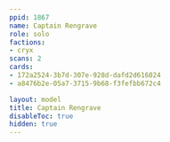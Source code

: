```yaml
---
ppid: 1867
name: Captain Rengrave
role: solo
factions:
- cryx
scans: 2
cards:
- 172a2524-3b7d-307e-928d-dafd2d616024
- a8476b2e-05a7-3715-9b68-f3fefbb672c4

layout: model
title: Captain Rengrave
disableToc: true
hidden: true
---
```

